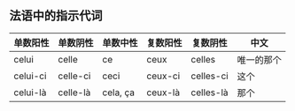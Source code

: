 ## 法语中的指示代词

| 单数阳性     | 单数阴性     | 单数中性     | 复数阳性    | 复数阴性      | 中文    |
|----------|----------|----------|---------|-----------|-------|
| celui    | celle    | ce       | ceux    | celles    | 唯一的那个 |
| celui-ci | celle-ci | ceci     | ceux-ci | celles-ci | 这个    |
| celui-là | celle-là | cela, ça | ceux-là | celles-là | 那个    |
